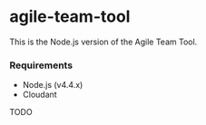 # agile-team-tool

This is the Node.js version of the Agile Team Tool. 

### Requirements
* Node.js (v4.4.x)
* Cloudant

TODO
